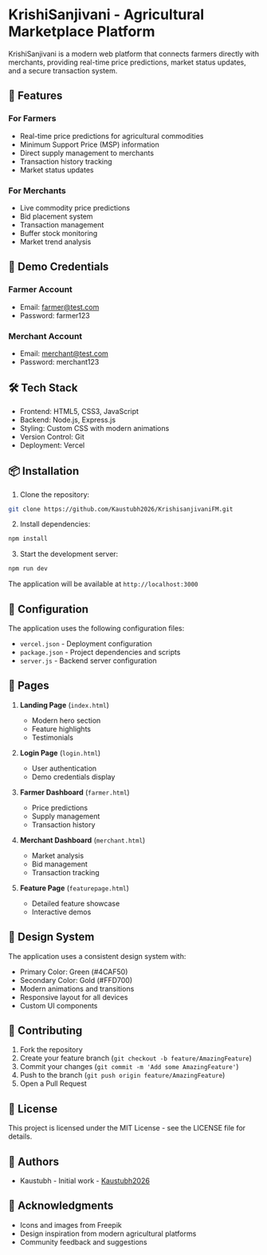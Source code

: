 # KrishiSanjivani - Agricultural Marketplace Platform

KrishiSanjivani is a modern web platform that connects farmers directly with merchants, providing real-time price predictions, market status updates, and a secure transaction system.

## 🌟 Features

### For Farmers
- Real-time price predictions for agricultural commodities
- Minimum Support Price (MSP) information
- Direct supply management to merchants
- Transaction history tracking
- Market status updates

### For Merchants
- Live commodity price predictions
- Bid placement system
- Transaction management
- Buffer stock monitoring
- Market trend analysis

## 🚀 Demo Credentials

### Farmer Account
- Email: farmer@test.com
- Password: farmer123

### Merchant Account
- Email: merchant@test.com
- Password: merchant123

## 🛠️ Tech Stack

- Frontend: HTML5, CSS3, JavaScript
- Backend: Node.js, Express.js
- Styling: Custom CSS with modern animations
- Version Control: Git
- Deployment: Vercel

## 📦 Installation

1. Clone the repository:
```bash
git clone https://github.com/Kaustubh2026/KrishisanjivaniFM.git
```

2. Install dependencies:
```bash
npm install
```

3. Start the development server:
```bash
npm run dev
```

The application will be available at `http://localhost:3000`

## 🔧 Configuration

The application uses the following configuration files:
- `vercel.json` - Deployment configuration
- `package.json` - Project dependencies and scripts
- `server.js` - Backend server configuration

## 📱 Pages

1. **Landing Page** (`index.html`)
   - Modern hero section
   - Feature highlights
   - Testimonials

2. **Login Page** (`login.html`)
   - User authentication
   - Demo credentials display

3. **Farmer Dashboard** (`farmer.html`)
   - Price predictions
   - Supply management
   - Transaction history

4. **Merchant Dashboard** (`merchant.html`)
   - Market analysis
   - Bid management
   - Transaction tracking

5. **Feature Page** (`featurepage.html`)
   - Detailed feature showcase
   - Interactive demos

## 🎨 Design System

The application uses a consistent design system with:
- Primary Color: Green (#4CAF50)
- Secondary Color: Gold (#FFD700)
- Modern animations and transitions
- Responsive layout for all devices
- Custom UI components

## 🤝 Contributing

1. Fork the repository
2. Create your feature branch (`git checkout -b feature/AmazingFeature`)
3. Commit your changes (`git commit -m 'Add some AmazingFeature'`)
4. Push to the branch (`git push origin feature/AmazingFeature`)
5. Open a Pull Request

## 📄 License

This project is licensed under the MIT License - see the LICENSE file for details.

## 👥 Authors

- Kaustubh - Initial work - [Kaustubh2026](https://github.com/Kaustubh2026)

## 🙏 Acknowledgments

- Icons and images from Freepik
- Design inspiration from modern agricultural platforms
- Community feedback and suggestions